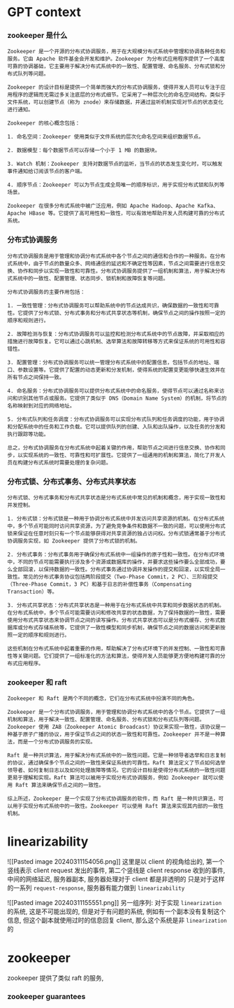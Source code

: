 # GPT context
### zookeeper 是什么
```ad-note
Zookeeper 是一个开源的分布式协调服务，用于在大规模分布式系统中管理和协调各种任务和服务。它由 Apache 软件基金会开发和维护。Zookeeper 为分布式应用程序提供了一个高度可靠的协调基础，它主要用于解决分布式系统中的一致性、配置管理、命名服务、分布式锁和分布式队列等问题。

Zookeeper 的设计目标是提供一个简单而强大的分布式协调服务，使得开发人员可以专注于应用程序的逻辑而无需过多关注底层的分布式细节。它采用了一种层次化的命名空间结构，类似于文件系统，可以创建节点（称为 znode）来存储数据，并通过监听机制实现对节点的状态变化进行通知。

Zookeeper 的核心概念包括：

1. 命名空间：Zookeeper 使用类似于文件系统的层次化命名空间来组织数据节点。

2. 数据模型：每个数据节点可以存储一个小于 1 MB 的数据块。

3. Watch 机制：Zookeeper 支持对数据节点的监听，当节点的状态发生变化时，可以触发事件通知给订阅该节点的客户端。

4. 顺序节点：Zookeeper 可以为节点生成全局唯一的顺序标识，用于实现分布式锁和队列等场景。

Zookeeper 在很多分布式系统中被广泛应用，例如 Apache Hadoop、Apache Kafka、Apache HBase 等。它提供了高可用性和一致性，可以有效地帮助开发人员构建可靠的分布式系统。
```

### 分布式协调服务
```ad-note
分布式协调服务是用于管理和协调分布式系统中各个节点之间的通信和合作的一种服务。在分布式系统中，由于节点的数量众多、网络通信的延迟和不确定性等因素，节点之间需要进行信息交换、协作和同步以实现一致性和可靠性。分布式协调服务提供了一组机制和算法，用于解决分布式系统中的一致性、配置管理、状态同步、锁机制和故障恢复等问题。

分布式协调服务的主要作用包括：

1. 一致性管理：分布式协调服务可以帮助系统中的节点达成共识，确保数据的一致性和可靠性。它提供了分布式锁、分布式事务和分布式共享状态等机制，确保节点之间的操作按照一定的顺序和规则进行。

2. 故障检测与恢复：分布式协调服务可以监控和检测分布式系统中的节点故障，并采取相应的措施进行故障恢复。它可以通过心跳机制、选举算法和故障转移等方式来保证系统的可用性和容错性。

3. 配置管理：分布式协调服务可以统一管理分布式系统中的配置信息，包括节点的地址、端口、参数设置等。它提供了配置的动态更新和分发机制，使得系统的配置变更能够快速生效并在所有节点之间保持一致。

4. 命名服务：分布式协调服务可以提供分布式系统中的命名服务，使得节点可以通过名称来访问和识别其他节点或服务。它提供了类似于 DNS（Domain Name System）的机制，将节点的名称映射到对应的网络地址。

5. 分布式队列和任务调度：分布式协调服务可以实现分布式队列和任务调度的功能，用于协调和分配系统中的任务和工作负载。它可以提供队列的创建、入队和出队操作，以及任务的分发和执行跟踪等功能。

总之，分布式协调服务在分布式系统中起着关键的作用，帮助节点之间进行信息交换、协作和同步，以实现系统的一致性、可靠性和可扩展性。它提供了一组通用的机制和算法，简化了开发人员在构建分布式系统时需要处理的复杂问题。
```

### 分布式锁、分布式事务、分布式共享状态
```ad-note
分布式锁、分布式事务和分布式共享状态是分布式系统中常见的机制和概念，用于实现一致性和并发控制。

1. 分布式锁：分布式锁是一种用于协调分布式系统中并发访问共享资源的机制。在分布式系统中，多个节点可能同时访问共享资源，为了避免竞争条件和数据不一致的问题，可以使用分布式锁来保证在任意时刻只有一个节点能够获得对共享资源的独占访问权。分布式锁通常基于分布式协调服务实现，如 Zookeeper 提供了分布式锁的机制。

2. 分布式事务：分布式事务用于确保分布式系统中一组操作的原子性和一致性。在分布式环境中，不同的节点可能需要执行涉及多个资源或数据库的操作，并要求这些操作要么全部成功，要么全部回滚，以保持数据的一致性。分布式事务通过协调并发操作的提交和回滚，以实现全局一致性。常见的分布式事务协议包括两阶段提交（Two-Phase Commit，2 PC）、三阶段提交（Three-Phase Commit，3 PC）和基于日志的补偿性事务（Compensating Transaction）等。

3. 分布式共享状态：分布式共享状态是一种用于在分布式系统中共享和同步数据状态的机制。在分布式系统中，多个节点可能需要访问和修改共享的状态数据，为了保持数据的一致性，需要使用分布式共享状态来协调节点之间的读写操作。分布式共享状态可以是分布式缓存、分布式数据库或分布式存储系统等，它提供了一致性模型和同步机制，确保节点之间的数据访问和更新按照一定的顺序和规则进行。

这些机制在分布式系统中起着重要的作用，帮助解决了分布式环境下的并发控制、一致性和可靠性等关键问题。它们提供了一组标准化的方法和算法，使得开发人员能够更方便地构建可靠的分布式应用程序。
```

### zookeeper 和 raft
```ad-note
Zookeeper 和 Raft 是两个不同的概念，它们在分布式系统中扮演不同的角色。

Zookeeper 是一个分布式协调服务，用于管理和协调分布式系统中的各个节点。它提供了一组机制和算法，用于解决一致性、配置管理、命名服务、分布式锁和分布式队列等问题。Zookeeper 使用 ZAB（Zookeeper Atomic Broadcast）协议来实现一致性，该协议是一种基于原子广播的协议，用于保证节点之间的状态一致性和可靠性。Zookeeper 并不是一种算法，而是一个分布式协调服务的实现。

Raft 是一种共识算法，用于解决分布式系统中的一致性问题。它是一种领导者选举和日志复制的协议，通过确保多个节点之间的一致性来保证系统的可靠性。Raft 算法定义了节点如何选举领导者、如何复制日志以及如何处理故障等情况。它的设计目标是使得分布式系统的一致性问题更易于理解和实现。Raft 算法可以被用于实现分布式协调服务，例如 Zookeeper 就可以使用 Raft 算法来确保节点之间的一致性。

综上所述，Zookeeper 是一个实现了分布式协调服务的软件，而 Raft 是一种共识算法，可以用于实现分布式系统中的一致性。Zookeeper 可以使用 Raft 算法来实现其内部的一致性机制。
```

# linearizability
![[Pasted image 20240311154056.png]]
这里是以 client 的视角给出的, 第一个竖线表示 client request 发出的事件, 第二个竖线是 client response 收到的事件, 中间的网络延迟, 服务器副本, 服务器处理对于 client 都是非透明的
只是对于这样的一系列 `request-response`, 服务器有能力做到 `linearizability`

![[Pasted image 20240311155551.png]]
另一组序列: 对于实现 `linearization` 的系统, 这是不可能出现的, 但是对于有问题的系统, 例如有一个副本没有复制这个信息, 但这个副本就使用过时的信息回复 client, 那么这个系统是非 `linearization` 的

# zookeeper
zookeeper 提供了类似 raft 的服务, 

### zookeeper guarantees
